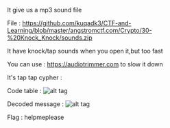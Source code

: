 It give us a mp3 sound file

File : https://github.com/kuqadk3/CTF-and-Learning/blob/master/angstromctf.com/Crypto/30-%20Knock_Knock/sounds.zip

It have knock/tap sounds when you open it,but too fast

You can use : https://audiotrimmer.com to slow it down

It's tap tap cypher : 

Code table : 
![alt tag](https://github.com/kuqadk3/CTF-and-Learning/blob/master/angstromctf.com/Crypto/30-%20Knock_Knock/code_table.PNG)

Decoded message : 
![alt tag](https://github.com/kuqadk3/CTF-and-Learning/blob/master/angstromctf.com/Crypto/30-%20Knock_Knock/decode.PNG)


Flag : helpmeplease

